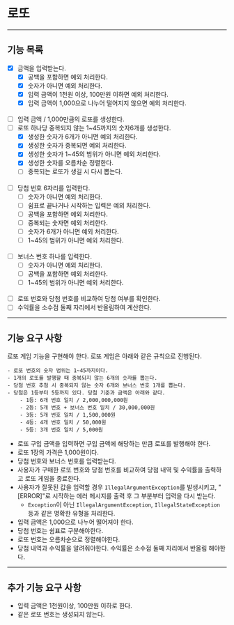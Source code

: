 # 로또

---

## 기능 목록

- [x] 금액을 입력받는다.
    - [x] 공백을 포함하면 예외 처리한다.
    - [x] 숫자가 아니면 예외 처리한다.
    - [x] 입력 금액이 1천원 이상, 100만원 이하면 예외 처리한다.
    - [x] 입력 금액이 1,000으로 나누어 떨어지지 않으면 예외 처리한다.
      <br><br>
- [ ] 입력 금액 / 1,000만큼의 로또를 생성한다.
- [ ] 로또 하나당 중복되지 않는 1~45까지의 숫자6개를 생성한다.
    - [x] 생성한 숫자가 6개가 아니면 예외 처리한다.
    - [x] 생성한 숫자가 중복되면 예외 처리한다.
    - [x] 생성한 숫자가 1~45의 범위가 아니면 예외 처리한다.
    - [x] 생성한 숫자를 오름차순 정렬한다.
    - [ ] 중복되는 로또가 생길 시 다시 뽑는다.
      <br><br>
- [ ] 당첨 번호 6자리를 입력한다.
    - [ ] 숫자가 아니면 예외 처리한다.
    - [ ] 쉼표로 끝나거나 시작하는 입력은 예외 처리한다.
    - [ ] 공백을 포함하면 예외 처리한다.
    - [ ] 중복되는 숫자면 예외 처리한다.
    - [ ] 숫자가 6개가 아니면 예외 처리한다.
    - [ ] 1~45의 범위가 아니면 예외 처리한다.
      <br><br>
- [ ] 보너스 번호 하나를 입력한다.
    - [ ] 숫자가 아니면 예외 처리한다.
    - [ ] 공백을 포함하면 예외 처리한다.
    - [ ] 1~45의 범위가 아니면 예외 처리한다.
      <br><br>
- [ ] 로또 번호와 당첨 번호를 비교하여 당첨 여부를 확인한다.
- [ ] 수익률을 소수점 둘째 자리에서 반올림하여 계산한다.

---

## 기능 요구 사항

로또 게임 기능을 구현해야 한다. 로또 게임은 아래와 같은 규칙으로 진행된다.

```
- 로또 번호의 숫자 범위는 1~45까지이다.
- 1개의 로또를 발행할 때 중복되지 않는 6개의 숫자를 뽑는다.
- 당첨 번호 추첨 시 중복되지 않는 숫자 6개와 보너스 번호 1개를 뽑는다.
- 당첨은 1등부터 5등까지 있다. 당첨 기준과 금액은 아래와 같다.
    - 1등: 6개 번호 일치 / 2,000,000,000원
    - 2등: 5개 번호 + 보너스 번호 일치 / 30,000,000원
    - 3등: 5개 번호 일치 / 1,500,000원
    - 4등: 4개 번호 일치 / 50,000원
    - 5등: 3개 번호 일치 / 5,000원
```

- 로또 구입 금액을 입력하면 구입 금액에 해당하는 만큼 로또를 발행해야 한다.
- 로또 1장의 가격은 1,000원이다.
- 당첨 번호와 보너스 번호를 입력받는다.
- 사용자가 구매한 로또 번호와 당첨 번호를 비교하여 당첨 내역 및 수익률을 출력하고 로또 게임을 종료한다.
- 사용자가 잘못된 값을 입력할 경우 `IllegalArgumentException`를 발생시키고, "[ERROR]"로 시작하는 에러 메시지를 출력 후 그 부분부터 입력을 다시 받는다.
    - `Exception`이 아닌 `IllegalArgumentException`, `IllegalStateException` 등과 같은 명확한 유형을 처리한다.
- 입력 금액은 1,000으로 나누어 떨어져야 한다.
- 당첨 번호는 쉼표로 구분해야한다.
- 로또 번호는 오름차순으로 정렬해야한다.
- 당첨 내역과 수익률을 알려줘야한다. 수익률은 소수점 둘째 자리에서 반올림 해야한다.

---

## 추가 기능 요구 사항

- 입력 금액은 1천원이상, 100만원 이하로 한다.
- 같은 로또 번호는 생성되지 않는다.